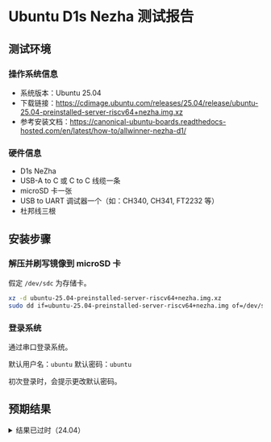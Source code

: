 # Ubuntu D1s Nezha 测试报告

## 测试环境

### 操作系统信息

- 系统版本：Ubuntu 25.04
- 下载链接：https://cdimage.ubuntu.com/releases/25.04/release/ubuntu-25.04-preinstalled-server-riscv64+nezha.img.xz
- 参考安装文档：https://canonical-ubuntu-boards.readthedocs-hosted.com/en/latest/how-to/allwinner-nezha-d1/

### 硬件信息

- D1s NeZha
- USB-A to C 或 C to C 线缆一条
- microSD 卡一张
- USB to UART 调试器一个（如：CH340, CH341, FT2232 等）
- 杜邦线三根

## 安装步骤

### 解压并刷写镜像到 microSD 卡

假定 `/dev/sdc` 为存储卡。

```bash
xz -d ubuntu-25.04-preinstalled-server-riscv64+nezha.img.xz
sudo dd if=ubuntu-25.04-preinstalled-server-riscv64+nezha.img of=/dev/sdX bs=1m status=progress
```

### 登录系统

通过串口登录系统。

默认用户名：`ubuntu`
默认密码：`ubuntu`

初次登录时，会提示更改默认密码。

## 预期结果

<details>
<summary>结果已过时（24.04）</summary>
系统正常启动，能够通过串口登录。

## 实际结果

系统正常启动，成功通过串口登录。


屏幕录像（从刷写镜像到登录系统）：

[![asciicast](https://asciinema.org/a/gPmHuofP650Kl9mTp8xLk1tod.svg)](https://asciinema.org/a/gPmHuofP650Kl9mTp8xLk1tod)

### 启动信息

```log
ubuntu@ubuntu:~$ cat /proc/cpuinfo                                              processor       : 0                                                             hart            : 0                                                             isa             : rv64imafdc_zicntr_zicsr_zifencei_zihpm                        mmu             : sv39                                                          uarch           : thead,c906                                                    mvendorid       : 0x5b7                                                         marchid         : 0x0                                                           mimpid          : 0x0                                                           hart isa        : rv64imafdc_zicntr_zicsr_zifencei_zihpm
```
## 测试判定标准

测试成功：实际结果与预期结果相符。

测试失败：实际结果与预期结果不符。

## 测试结论

测试成功。
</details>